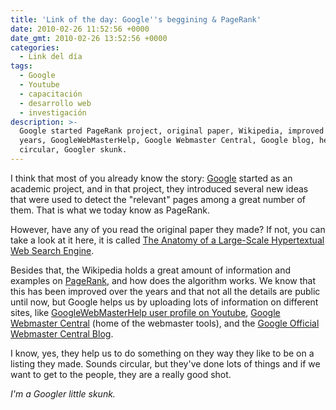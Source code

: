```yaml
---
title: 'Link of the day: Google''s beggining & PageRank'
date: 2010-02-26 11:52:56 +0000
date_gmt: 2010-02-26 13:52:56 +0000
categories:
  - Link del día
tags:
  - Google
  - Youtube
  - capacitación
  - desarrollo web
  - investigación
description: >-
  Google started PageRank project, original paper, Wikipedia, improved over
  years, GoogleWebMasterHelp, Google Webmaster Central, Google blog, help us,
  circular, Googler skunk.
---
```



I think that most of you already know the story: [Google](http://www.google.com) started as an academic project, and in that project, they introduced several new ideas that were used to detect the "relevant" pages among a great number of them. That is what we today know as PageRank.

However, have any of you read the original paper they made? If not, you can take a look at it here, it is called [The Anatomy of a Large-Scale Hypertextual Web Search Engine](http://infolab.stanford.edu/~backrub/google.html).

Besides that, the Wikipedia holds a great amount of information and examples on [PageRank](http://en.wikipedia.org/wiki/PageRank), and how does the algorithm works. We know that this has been improved over the years and that not all the details are public until now, but Google helps us by uploading lots of information on different sites, like [GoogleWebMasterHelp user profile on Youtube](http://www.youtube.com/profile?user=GoogleWebmasterHelp), [Google Webmaster Central](http://www.google.com/webmasters/) (home of the webmaster tools), and the [Google Official Webmaster Central Blog](http://googlewebmastercentral.blogspot.com/).

I know, yes, they help us to do something on they way they like to be on a listing they made. Sounds circular, but they've done lots of things and if we want to get to the people, they are a really good shot.

_I'm a Googler little skunk._
